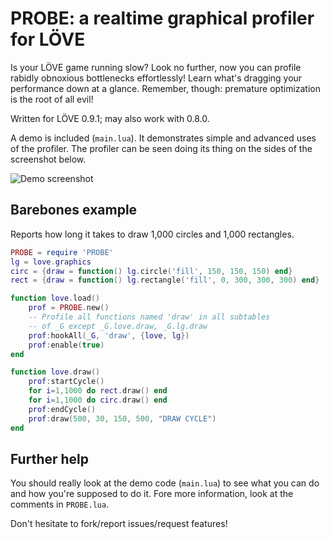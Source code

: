 # PROBE: a realtime graphical profiler for LÖVE

Is your LÖVE game running slow? Look no further, now you can profile rabidly
obnoxious bottlenecks effortlessly! Learn what's dragging your performance down
at a glance. Remember, though: premature optimization is the root of all evil!

Written for LÖVE 0.9.1; may also work with 0.8.0.

A demo is included (`main.lua`). It demonstrates simple and advanced uses of
the profiler. The profiler can be seen doing its thing on the sides of the
screenshot below.

![Demo screenshot](http://i.imgur.com/P33MYU0l.png)

## Barebones example

Reports how long it takes to draw 1,000 circles and 1,000 rectangles.

```lua
PROBE = require 'PROBE'
lg = love.graphics
circ = {draw = function() lg.circle('fill', 150, 150, 150) end}
rect = {draw = function() lg.rectangle('fill', 0, 300, 300, 300) end}

function love.load()
	prof = PROBE.new()
	-- Profile all functions named 'draw' in all subtables
	-- of _G except _G.love.draw, _G.lg.draw
	prof:hookAll(_G, 'draw', {love, lg})
	prof:enable(true)
end

function love.draw()
	prof:startCycle()
	for i=1,1000 do rect.draw() end
	for i=1,1000 do circ.draw() end
	prof:endCycle()
	prof:draw(500, 30, 150, 500, "DRAW CYCLE")
end
```

## Further help

You should really look at the demo code (`main.lua`) to see what you can do and
how you're supposed to do it. Fore more information, look at the comments in
`PROBE.lua`.

Don't hesitate to fork/report issues/request features!

